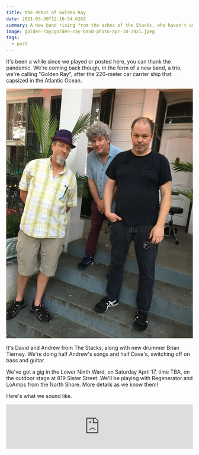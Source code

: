 ```yaml
---
title: the debut of Golden Ray
date: 2021-03-30T12:16:54.626Z
summary: A new band rising from the ashes of the Stacks, who haven't actually burned down.
image: golden-ray/golden-ray-band-photo-apr-10-2021.jpeg
tags:
  - post
---
```


It's been a while since we played or posted here, you can thank the pandemic. We're coming back though, in the form of a new band, a trio, we're calling "Golden Ray", after the 220-meter car carrier ship that capsized in the Atlantic Ocean.

![Golden Ray band photo](/static/images/golden-ray/golden-ray-band-photo-apr-10-2021.jpeg)

It's David and Andrew from The Stacks, along with new drummer Brian Tierney. We're doing half Andrew's songs and half Dave's, switching off on bass and guitar.

We've got a gig in the Lower Ninth Ward, on Saturday April 17, time TBA, on the outdoor stage at 819 Sister Street. We'll be playing with Regenerator and LoAmps from the North Shore. More details as we know them!

Here's what we sound like.

<iframe style="border: 0; width: 100%; height: 120px;" src="https://bandcamp.com/EmbeddedPlayer/album=3608810968/size=large/bgcol=ffffff/linkcol=2ebd35/tracklist=false/artwork=small/transparent=true/" seamless><a href="https://goldenray.bandcamp.com/album/only-the-beginning">Only The Beginning by Golden Ray</a></iframe>